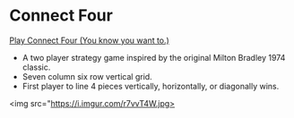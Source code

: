# Connect Four

[Play Connect Four (You know you want to.)](https://aaguilarvf39.github.io/Connect-Four/)

* A two player strategy game inspired by the original Milton Bradley 1974 classic.
* Seven column six row vertical grid.
* First player to line 4 pieces vertically, horizontally, or diagonally wins.

<img src="https://i.imgur.com/r7vvT4W.jpg>
